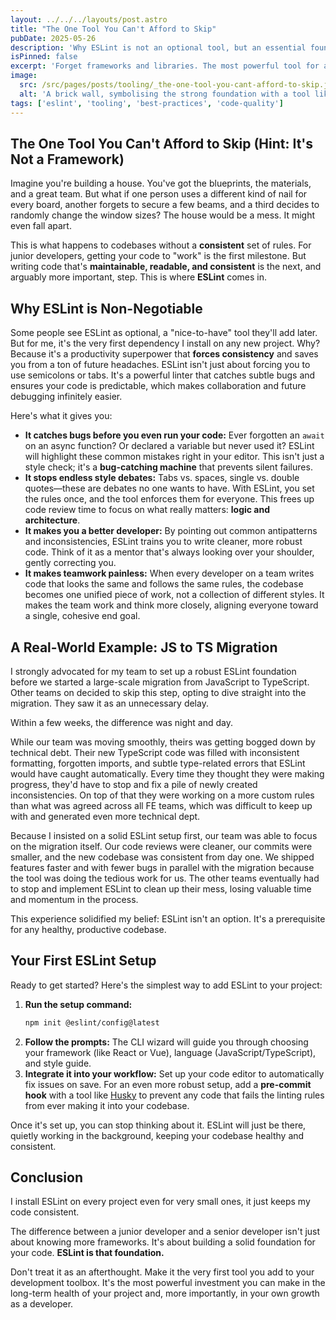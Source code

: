 ```yaml
---
layout: ../../../layouts/post.astro
title: "The One Tool You Can't Afford to Skip"
pubDate: 2025-05-26
description: 'Why ESLint is not an optional tool, but an essential foundation for writing consistent, bug-free, and maintainable code, especially for junior developers.'
isPinned: false
excerpt: 'Forget frameworks and libraries. The most powerful tool for a junior developer is ESLint. It forces consistency, catches bugs, and makes you a better programmer.'
image:
  src: /src/pages/posts/tooling/_the-one-tool-you-cant-afford-to-skip.jpg
  alt: 'A brick wall, symbolising the strong foundation with a tool like ESLint'
tags: ['eslint', 'tooling', 'best-practices', 'code-quality']
---
```


## The One Tool You Can't Afford to Skip (Hint: It's Not a Framework)

Imagine you're building a house. You've got the blueprints, the materials, and a great team. But what if one person uses a different kind of nail for every board, another forgets to secure a few beams, and a third decides to randomly change the window sizes? The house would be a mess. It might even fall apart.

This is what happens to codebases without a **consistent** set of rules. For junior developers, getting your code to "work" is the first milestone. But writing code that's **maintainable, readable, and consistent** is the next, and arguably more important, step. This is where **ESLint** comes in.

## Why ESLint is Non-Negotiable

Some people see ESLint as optional, a "nice-to-have" tool they'll add later. But for me, it's the very first dependency I install on any new project. Why? Because it's a productivity superpower that **forces consistency** and saves you from a ton of future headaches. ESLint isn't just about forcing you to use semicolons or tabs. It's a powerful linter that catches subtle bugs and ensures your code is predictable, which makes collaboration and future debugging infinitely easier.

Here's what it gives you:

- **It catches bugs before you even run your code:** Ever forgotten an `await` on an async function? Or declared a variable but never used it? ESLint will highlight these common mistakes right in your editor. This isn't just a style check; it's a **bug-catching machine** that prevents silent failures.
- **It stops endless style debates:** Tabs vs. spaces, single vs. double quotes—these are debates no one wants to have. With ESLint, you set the rules once, and the tool enforces them for everyone. This frees up code review time to focus on what really matters: **logic and architecture**.
- **It makes you a better developer:** By pointing out common antipatterns and inconsistencies, ESLint trains you to write cleaner, more robust code. Think of it as a mentor that's always looking over your shoulder, gently correcting you.
- **It makes teamwork painless:** When every developer on a team writes code that looks the same and follows the same rules, the codebase becomes one unified piece of work, not a collection of different styles. It makes the team work and think more closely, aligning everyone toward a single, cohesive end goal.

## A Real-World Example: JS to TS Migration

I strongly advocated for my team to set up a robust ESLint foundation before we started a large-scale migration from JavaScript to TypeScript. Other teams on decided to skip this step, opting to dive straight into the migration. They saw it as an unnecessary delay.

Within a few weeks, the difference was night and day.

While our team was moving smoothly, theirs was getting bogged down by technical debt. Their new TypeScript code was filled with inconsistent formatting, forgotten imports, and subtle type-related errors that ESLint would have caught automatically. Every time they thought they were making progress, they'd have to stop and fix a pile of newly created inconsistencies. On top of that they were working on a more custom rules than what was agreed across all FE teams, which was difficult to keep up with and generated even more technical dept.

Because I insisted on a solid ESLint setup first, our team was able to focus on the migration itself. Our code reviews were cleaner, our commits were smaller, and the new codebase was consistent from day one. We shipped features faster and with fewer bugs in parallel with the migration because the tool was doing the tedious work for us. The other teams eventually had to stop and implement ESLint to clean up their mess, losing valuable time and momentum in the process.

This experience solidified my belief: ESLint isn't an option. It's a prerequisite for any healthy, productive codebase.

## Your First ESLint Setup

Ready to get started? Here's the simplest way to add ESLint to your project:

1.  **Run the setup command:**
    ```bash
    npm init @eslint/config@latest
    ```
2.  **Follow the prompts:** The CLI wizard will guide you through choosing your framework (like React or Vue), language (JavaScript/TypeScript), and style guide.
3.  **Integrate it into your workflow:** Set up your code editor to automatically fix issues on save. For an even more robust setup, add a **pre-commit hook** with a tool like [Husky](https://typicode.github.io/husky/) to prevent any code that fails the linting rules from ever making it into your codebase.

Once it's set up, you can stop thinking about it. ESLint will just be there, quietly working in the background, keeping your codebase healthy and consistent.

## Conclusion

I install ESLint on every project even for very small ones, it just keeps my code consistent.

The difference between a junior developer and a senior developer isn't just about knowing more frameworks. It's about building a solid foundation for your code. **ESLint is that foundation.**

Don't treat it as an afterthought. Make it the very first tool you add to your development toolbox. It's the most powerful investment you can make in the long-term health of your project and, more importantly, in your own growth as a developer.

